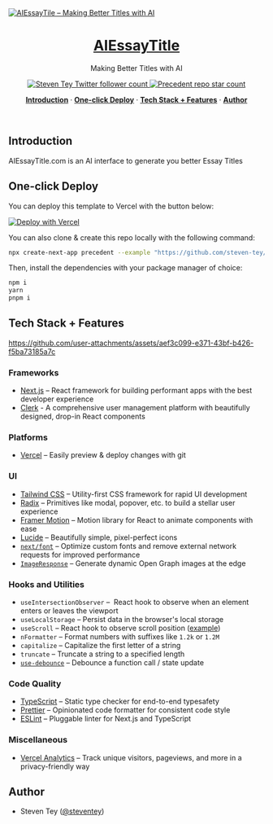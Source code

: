 <a href="AIEssaytitle.com">
  <img alt="AIEssayTile – Making Better Titles with AI" src="https://precedent.dev/opengraph-image" />
  <h1 align="center">AIEssayTitle</h1>
</a>

<p align="center">
  Making Better Titles with AI
</p>

<p align="center">
  <a href="https://twitter.com/steventey">
    <img src="https://img.shields.io/twitter/follow/steventey?style=flat&label=steventey&logo=twitter&color=0bf&logoColor=fff" alt="Steven Tey Twitter follower count" />
  </a>
  <a href="https://github.com/steven-tey/precedent">
    <img src="https://img.shields.io/github/stars/steven-tey/precedent?label=steven-tey%2Fprecedent" alt="Precedent repo star count" />
  </a>
</p>

<p align="center">
  <a href="#introduction"><strong>Introduction</strong></a> ·
  <a href="#one-click-deploy"><strong>One-click Deploy</strong></a> ·
  <a href="#tech-stack--features"><strong>Tech Stack + Features</strong></a> ·
  <a href="#author"><strong>Author</strong></a>
</p>
<br/>

## Introduction

AIEssayTitle.com is an AI interface to generate you better Essay Titles
## One-click Deploy

You can deploy this template to Vercel with the button below:

[![Deploy with Vercel](https://vercel.com/button)](https://vercel.com/new/clone?repository-url=https%3A%2F%2Fgithub.com%2Fsteven-tey%2Fprecedent&project-name=precedent&repository-name=precedent&demo-title=Precedent&demo-description=An%20opinionated%20collection%20of%20components%2C%20hooks%2C%20and%20utilities%20for%20your%20Next%20project.&demo-url=https%3A%2F%2Fprecedent.dev&demo-image=https%3A%2F%2Fprecedent.dev%2Fopengraph-image&env=NEXT_PUBLIC_CLERK_PUBLISHABLE_KEY,CLERK_SECRET_KEY&envDescription=Create%20a%20Clerk%20application%20to%20get%20these%20variables%3A&envLink=https%3A%2F%2Fdashboard.clerk.com%2Fapps%2Fnew)

You can also clone & create this repo locally with the following command:

```bash
npx create-next-app precedent --example "https://github.com/steven-tey/precedent"
```

Then, install the dependencies with your package manager of choice:

```bash
npm i
yarn
pnpm i
```

## Tech Stack + Features

https://github.com/user-attachments/assets/aef3c099-e371-43bf-b426-f5ba73185a7c

### Frameworks

- [Next.js](https://nextjs.org/) – React framework for building performant apps with the best developer experience
- [Clerk](https://go.clerk.com/precedent) - A comprehensive user management platform with beautifully designed, drop-in React components

### Platforms

- [Vercel](https://vercel.com/) – Easily preview & deploy changes with git

### UI

- [Tailwind CSS](https://tailwindcss.com/) – Utility-first CSS framework for rapid UI development
- [Radix](https://www.radix-ui.com/) – Primitives like modal, popover, etc. to build a stellar user experience
- [Framer Motion](https://framer.com/motion) – Motion library for React to animate components with ease
- [Lucide](https://lucide.dev/) – Beautifully simple, pixel-perfect icons
- [`next/font`](https://nextjs.org/docs/basic-features/font-optimization) – Optimize custom fonts and remove external network requests for improved performance
- [`ImageResponse`](https://nextjs.org/docs/app/api-reference/functions/image-response) – Generate dynamic Open Graph images at the edge

### Hooks and Utilities

- `useIntersectionObserver` –  React hook to observe when an element enters or leaves the viewport
- `useLocalStorage` – Persist data in the browser's local storage
- `useScroll` – React hook to observe scroll position ([example](https://github.com/steven-tey/precedent/blob/main/components/layout/navbar.tsx#L12))
- `nFormatter` – Format numbers with suffixes like `1.2k` or `1.2M`
- `capitalize` – Capitalize the first letter of a string
- `truncate` – Truncate a string to a specified length
- [`use-debounce`](https://www.npmjs.com/package/use-debounce) – Debounce a function call / state update

### Code Quality

- [TypeScript](https://www.typescriptlang.org/) – Static type checker for end-to-end typesafety
- [Prettier](https://prettier.io/) – Opinionated code formatter for consistent code style
- [ESLint](https://eslint.org/) – Pluggable linter for Next.js and TypeScript

### Miscellaneous

- [Vercel Analytics](https://vercel.com/analytics) – Track unique visitors, pageviews, and more in a privacy-friendly way

## Author

- Steven Tey ([@steventey](https://twitter.com/steventey))
